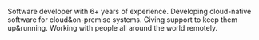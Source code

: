 Software developer with 6+ years of experience. Developing cloud-native software for cloud&on-premise systems. Giving support to keep them up&running. Working with people all around the world remotely. 
